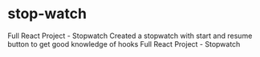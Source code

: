 # stop-watch
Full React Project - Stopwatch
Created a stopwatch with start and resume button to get good knowledge of hooks
Full React Project - Stopwatch

